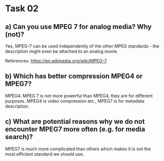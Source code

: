 # Task 02

## a) Can you use MPEG 7 for analog media? Why (not)?

Yes, MPEG-7 can be used independently of the other MPEG standards - the description might even be attached to an analog movie.

References: https://en.wikipedia.org/wiki/MPEG-7

## b) Which has better compression MPEG4 or MPEG7?

MPEG4. MPEG 7 is not more powerful than MPEG4, they are for different purposes. MPEG4 is video compression etc., MPEG7 is for metadata description.

## c) What are potential reasons why we do not encounter MPEG7 more often (e.g. for media search)?

MPEG7 is much more complicated than others which makes it is not the most efficient standard we should use.
